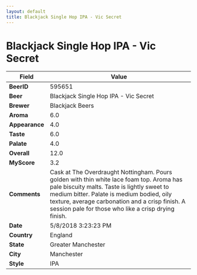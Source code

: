 ```yaml
---
layout: default
title: Blackjack Single Hop IPA - Vic Secret
---
```


# Blackjack Single Hop IPA - Vic Secret

| Field         | Value     |
|---------------|-----------|
| **BeerID** | 595651 |
| **Beer** | Blackjack Single Hop IPA - Vic Secret |
| **Brewer** | Blackjack Beers |
| **Aroma** | 6.0 |
| **Appearance** | 4.0 |
| **Taste** | 6.0 |
| **Palate** | 4.0 |
| **Overall** | 12.0 |
| **MyScore** | 3.2 |
| **Comments** | Cask at The Overdraught Nottingham. Pours golden with thin white lace foam top. Aroma has pale biscuity malts. Taste is lightly sweet to medium bitter. Palate is medium bodied, oily texture, average carbonation and a crisp finish. A session pale for those who like a crisp drying finish. |
| **Date** | 5/8/2018 3:23:23 PM |
| **Country** | England |
| **State** | Greater Manchester |
| **City** | Manchester |
| **Style** | IPA |
